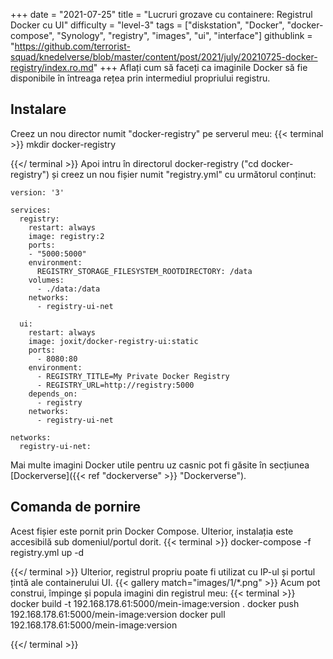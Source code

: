 +++
date = "2021-07-25"
title = "Lucruri grozave cu containere: Registrul Docker cu UI"
difficulty = "level-3"
tags = ["diskstation", "Docker", "docker-compose", "Synology", "registry", "images", "ui", "interface"]
githublink = "https://github.com/terrorist-squad/knedelverse/blob/master/content/post/2021/july/20210725-docker-registry/index.ro.md"
+++
Aflați cum să faceți ca imaginile Docker să fie disponibile în întreaga rețea prin intermediul propriului registru.
## Instalare
Creez un nou director numit "docker-registry" pe serverul meu:
{{< terminal >}}
mkdir docker-registry

{{</ terminal >}}
Apoi intru în directorul docker-registry ("cd docker-registry") și creez un nou fișier numit "registry.yml" cu următorul conținut:
```
version: '3'

services:
  registry:
    restart: always
    image: registry:2
    ports:
    - "5000:5000"
    environment:
      REGISTRY_STORAGE_FILESYSTEM_ROOTDIRECTORY: /data
    volumes:
      - ./data:/data
    networks:
      - registry-ui-net

  ui:
    restart: always
    image: joxit/docker-registry-ui:static
    ports:
      - 8080:80
    environment:
      - REGISTRY_TITLE=My Private Docker Registry
      - REGISTRY_URL=http://registry:5000
    depends_on:
      - registry
    networks:
      - registry-ui-net

networks:
  registry-ui-net:

```
Mai multe imagini Docker utile pentru uz casnic pot fi găsite în secțiunea [Dockerverse]({{< ref "dockerverse" >}} "Dockerverse").
## Comanda de pornire
Acest fișier este pornit prin Docker Compose. Ulterior, instalația este accesibilă sub domeniul/portul dorit.
{{< terminal >}}
docker-compose -f registry.yml up -d

{{</ terminal >}}
Ulterior, registrul propriu poate fi utilizat cu IP-ul și portul țintă ale containerului UI.
{{< gallery match="images/1/*.png" >}}
Acum pot construi, împinge și popula imagini din registrul meu:
{{< terminal >}}
docker build -t 192.168.178.61:5000/mein-image:version .
docker push 192.168.178.61:5000/mein-image:version
docker pull 192.168.178.61:5000/mein-image:version

{{</ terminal >}}

